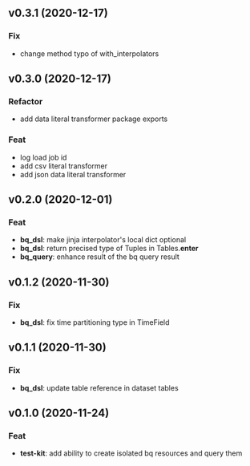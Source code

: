 ## v0.3.1 (2020-12-17)

### Fix

- change method typo of with_interpolators

## v0.3.0 (2020-12-17)

### Refactor

- add data literal transformer package exports

### Feat

- log load job id
- add csv literal transformer
- add json data literal transformer

## v0.2.0 (2020-12-01)

### Feat

- **bq_dsl**: make jinja interpolator's local dict optional
- **bq_dsl**: return precised type of Tuples in Tables.__enter__
- **bq_query**: enhance result of the bq query result

## v0.1.2 (2020-11-30)

### Fix

- **bq_dsl**: fix time partitioning type in TimeField

## v0.1.1 (2020-11-30)

### Fix

- **bq_dsl**: update table reference in dataset tables

## v0.1.0 (2020-11-24)

### Feat

- **test-kit**: add ability to create isolated bq resources and query them

